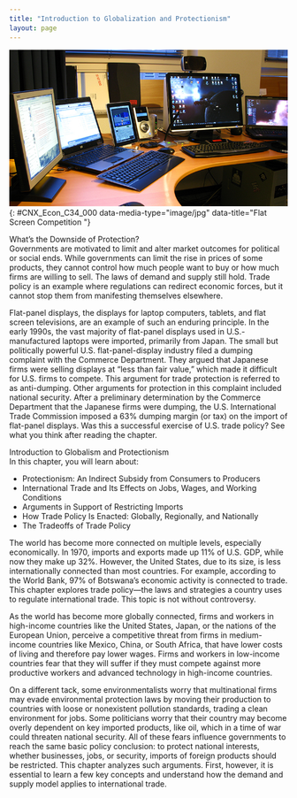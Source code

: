 ```yaml
---
title: "Introduction to Globalization and Protectionism"
layout: page
---
```



<?cnx.eoc class="summary" title="Chapter Review"?>

<?cnx.eoc class="self-check-questions" title="Self-Check Questions"?>

<?cnx.eoc class="review-questions" title="Review Questions"?>

<?cnx.eoc class="critical-thinking" title="Critical Thinking Questions"?>

<?cnx.eoc class="problems" title="Problems"?>

<?cnx.eoc class="references" title="References"?>

 ![This image is a photograph of multiple laptop computers and other electronic devices.](../resources/CNX_Econ_C34_000.jpg "The market for flat-panel displays in the United States is huge. The manufacturers of flat screens in the United States must compete against manufacturers from around the world. (Credit: modification of work by &#x201C;Jemimus&#x201D;/Flickr Creative Commons)"){: #CNX_Econ_C34_000 data-media-type="image/jpg" data-title="Flat Screen Competition "}

<div data-type="note" class="economics bringhome" markdown="1">
<div data-type="title">
What’s the Downside of Protection?
</div>
Governments are motivated to limit and alter market outcomes for political or social ends. While governments can limit the rise in prices of some products, they cannot control how much people want to buy or how much firms are willing to sell. The laws of demand and supply still hold. Trade policy is an example where regulations can redirect economic forces, but it cannot stop them from manifesting themselves elsewhere.

Flat-panel displays, the displays for laptop computers, tablets, and flat screen televisions, are an example of such an enduring principle. In the early 1990s, the vast majority of flat-panel displays used in U.S.-manufactured laptops were imported, primarily from Japan. The small but politically powerful U.S. flat-panel-display industry filed a dumping complaint with the Commerce Department. They argued that Japanese firms were selling displays at “less than fair value,” which made it difficult for U.S. firms to compete. This argument for trade protection is referred to as anti-dumping. Other arguments for protection in this complaint included national security. After a preliminary determination by the Commerce Department that the Japanese firms were dumping, the U.S. International Trade Commission imposed a 63% dumping margin (or tax) on the import of flat-panel displays. Was this a successful exercise of U.S. trade policy? See what you think after reading the chapter.

</div>

<div data-type="note" class="economics chapter-objectives" markdown="1">
<div data-type="title">
Introduction to Globalism and Protectionism
</div>
In this chapter, you will learn about:

* Protectionism: An Indirect Subsidy from Consumers to Producers
* International Trade and Its Effects on Jobs, Wages, and Working Conditions
* Arguments in Support of Restricting Imports
* How Trade Policy Is Enacted: Globally, Regionally, and Nationally
* The Tradeoffs of Trade Policy

</div>

The world has become more connected on multiple levels, especially economically. In 1970, imports and exports made up 11% of U.S. GDP, while now they make up 32%. However, the United States, due to its size, is less internationally connected than most countries. For example, according to the World Bank, 97% of Botswana’s economic activity is connected to trade. This chapter explores trade policy—the laws and strategies a country uses to regulate international trade. This topic is not without controversy.

As the world has become more globally connected, firms and workers in high-income countries like the United States, Japan, or the nations of the European Union, perceive a competitive threat from firms in medium-income countries like Mexico, China, or South Africa, that have lower costs of living and therefore pay lower wages. Firms and workers in low-income countries fear that they will suffer if they must compete against more productive workers and advanced technology in high-income countries.

On a different tack, some environmentalists worry that multinational firms may evade environmental protection laws by moving their production to countries with loose or nonexistent pollution standards, trading a clean environment for jobs. Some politicians worry that their country may become overly dependent on key imported products, like oil, which in a time of war could threaten national security. All of these fears influence governments to reach the same basic policy conclusion: to protect national interests, whether businesses, jobs, or security, imports of foreign products should be restricted. This chapter analyzes such arguments. First, however, it is essential to learn a few key concepts and understand how the demand and supply model applies to international trade.

